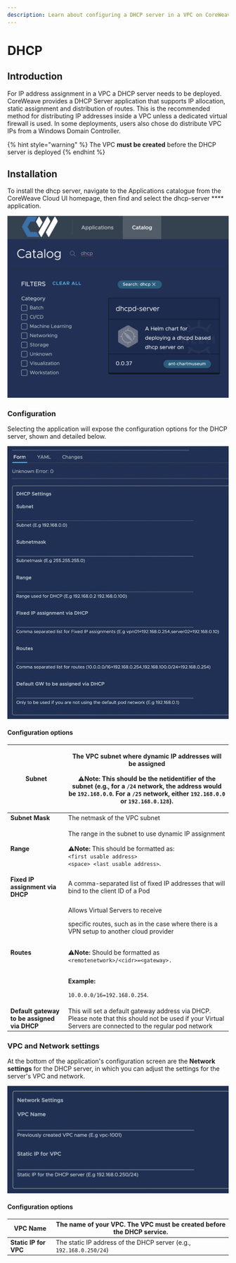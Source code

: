 ```yaml
---
description: Learn about configuring a DHCP server in a VPC on CoreWeave.
---
```


# DHCP

## Introduction

For IP address assignment in a VPC a DHCP server needs to be deployed. CoreWeave provides a DHCP Server application that supports IP allocation, static assignment and distribution of routes. This is the recommended method for distributing IP addresses inside a VPC unless a dedicated virtual firewall is used. In some deployments, users also chose do distribute VPC IPs from a Windows Domain Controller.

{% hint style="warning" %}
The VPC **must be created** before the DHCP server is deployed
{% endhint %}

## Installation

To install the dhcp server, navigate to the Applications catalogue from the CoreWeave Cloud UI homepage, then find and select the dhcp-server **** application.

![Screenshot of the dhcpd-server application in the CoreWeave application catalog.](<../../.gitbook/assets/image (9).png>)

### Configuration

Selecting the application will expose the configuration options for the DHCP server, shown and detailed below.

![DHCP configuration settings, exposed by clicking the DHCP server application.](<../../.gitbook/assets/image (15).png>)

#### Configuration options

| **Subnet**                                  | <p>The VPC subnet where dynamic IP addresses will be assigned<br><br><span data-gb-custom-inline data-tag="emoji" data-code="26a0">⚠</span><strong>Note:</strong> This should be the netidentifier of the subnet (e.g., for a <code>/24</code> network, the address would be <code>192.168.0.0</code>. For a <code>/25</code> network, either <code>192.168.0.0</code> or <code>192.168.0.128</code>).</p>                                |
| ------------------------------------------- | ----------------------------------------------------------------------------------------------------------------------------------------------------------------------------------------------------------------------------------------------------------------------------------------------------------------------------------------------------------------------------------------------------------------------------------------- |
| **Subnet Mask**                             | The netmask of the VPC subnet                                                                                                                                                                                                                                                                                                                                                                                                             |
| **Range**                                   | <p>The range in the subnet to use dynamic IP assignment<br><br><span data-gb-custom-inline data-tag="emoji" data-code="26a0">⚠</span><strong>Note:</strong> This should be formatted as:<br><code>&#x3C;first usable address> &#x3C;space> &#x3C;last usable address></code>.</p>                                                                                                                                                         |
| **Fixed IP assignment via DHCP**            | A comma-separated list of fixed IP addresses that will bind to the client ID of a Pod                                                                                                                                                                                                                                                                                                                                                     |
| **Routes**                                  | <p>Allows Virtual Servers to receive </p><p>specific routes, such as in the case where there is a VPN setup to another cloud provider</p><p><br><span data-gb-custom-inline data-tag="emoji" data-code="26a0">⚠</span><strong>Note:</strong> Should be formatted as <code>&#x3C;remotenetwork>/&#x3C;cidr>=&#x3C;gateway>.</code> </p><p><strong></strong><br><strong>Example:</strong></p><p><code>10.0.0.0/16=192.168.0.254</code>.</p> |
| **Default gateway to be assigned via DHCP** | This will set a default gateway address via DHCP. Please note that this should not be used if your Virtual Servers are connected to the regular pod network                                                                                                                                                                                                                                                                               |

### VPC and Network settings

At the bottom of the application's configuration screen are the **Network settings** for the DHCP server, in which you can adjust the settings for the server's VPC and network.

![Network settings for DHCP server application.](<../../.gitbook/assets/image (14).png>)

#### Configuration options

| **VPC Name**          | The name of your VPC. **The VPC must be created before the DHCP service.** |
| --------------------- | -------------------------------------------------------------------------- |
| **Static IP for VPC** | The static IP address of the DHCP server (e.g., `192.168.0.250/24`)        |

